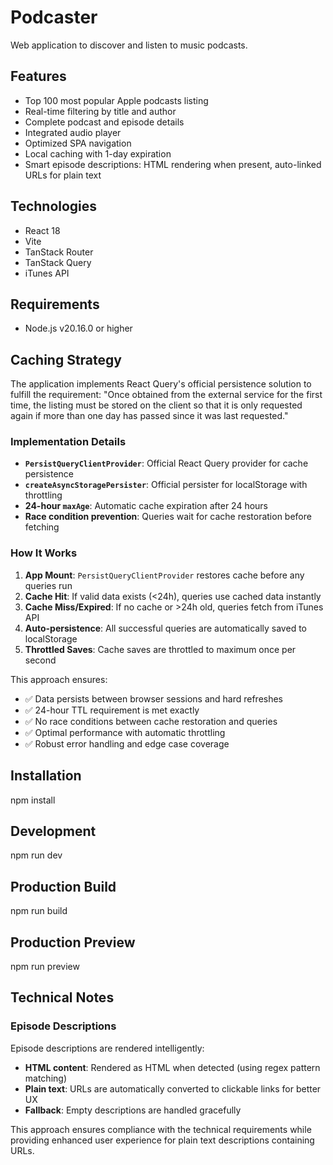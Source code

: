 # Podcaster

Web application to discover and listen to music podcasts.

## Features

- Top 100 most popular Apple podcasts listing
- Real-time filtering by title and author
- Complete podcast and episode details
- Integrated audio player
- Optimized SPA navigation
- Local caching with 1-day expiration
- Smart episode descriptions: HTML rendering when present, auto-linked URLs for plain text

## Technologies

- React 18
- Vite
- TanStack Router
- TanStack Query
- iTunes API

## Requirements

- Node.js v20.16.0 or higher

## Caching Strategy

The application implements React Query's official persistence solution to fulfill the requirement: "Once obtained from the external service for the first time, the listing must be stored on the client so that it is only requested again if more than one day has passed since it was last requested."

### Implementation Details

- **`PersistQueryClientProvider`**: Official React Query provider for cache persistence
- **`createAsyncStoragePersister`**: Official persister for localStorage with throttling
- **24-hour `maxAge`**: Automatic cache expiration after 24 hours
- **Race condition prevention**: Queries wait for cache restoration before fetching

### How It Works

1. **App Mount**: `PersistQueryClientProvider` restores cache before any queries run
2. **Cache Hit**: If valid data exists (<24h), queries use cached data instantly
3. **Cache Miss/Expired**: If no cache or >24h old, queries fetch from iTunes API
4. **Auto-persistence**: All successful queries are automatically saved to localStorage
5. **Throttled Saves**: Cache saves are throttled to maximum once per second

This approach ensures:

- ✅ Data persists between browser sessions and hard refreshes
- ✅ 24-hour TTL requirement is met exactly
- ✅ No race conditions between cache restoration and queries
- ✅ Optimal performance with automatic throttling
- ✅ Robust error handling and edge case coverage

## Installation

npm install

## Development

npm run dev

## Production Build

npm run build

## Production Preview

npm run preview

## Technical Notes

### Episode Descriptions

Episode descriptions are rendered intelligently:

- **HTML content**: Rendered as HTML when detected (using regex pattern matching)
- **Plain text**: URLs are automatically converted to clickable links for better UX
- **Fallback**: Empty descriptions are handled gracefully

This approach ensures compliance with the technical requirements while providing enhanced user experience for plain text descriptions containing URLs.

